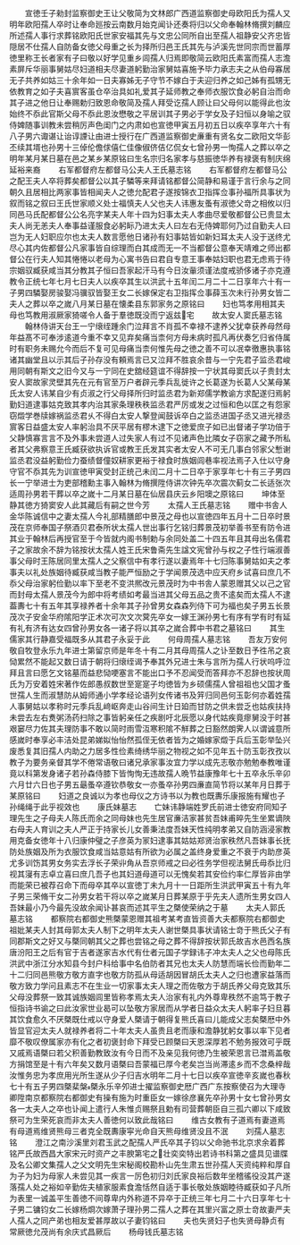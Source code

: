<!-- { "loadSidebar": true } -->
　　宣徳壬子勑封监察御史王让父敬简为文林郎广西道监察御史母欧阳氏为孺人又明年欧阳孺人卒时让奉命廵按云南数月始克闻讣还奏将归以父命奉翰林脩撰刘麟应所述孺人事行求葬铭欧阳氏世家安福其先与文忠公同所自出至孺人祖静安父齐忠皆隠居不仕孺人自防备女徳父母重之长为择所归邑王氏其先与泸溪先世同宗而世蓄厚徳里称王长者家有子曰敬以好学见重乡闾孺人归焉即敬简云欧阳氏素富而孺人志澹素屏斥华丽事舅姑尽妇道相夫尽妻道躬勤治家舅姑喜施予毕力承志夫之从伯母寡居无子共养如姑三十余年如一日夫寡姊无子守节不嫁白于夫迎归养之如己姊有孤甥无依教育之如子夫喜賔客虽仓卒治具如礼爱其子延师教之奉师衣服饮食必躬自治而命其子进之他日让奉赐勅归致恩命敬简及孺人拜受讫孺人顾让曰父母何以能得此也汝始终不忝此官斯父母不忝此恩汝懋敬之平居训其子男必于学女及子妇恒以身喻之驭侍婢随事训教未尝稍厉声色闺门之内肃如也宣徳甲寅五月初五日以疾卒享年六十有八子男六诹谌让诒谆諲让由进士授行在广西道监察御史亷重有贤名女二欧阳文华彭丕续其壻也孙男十三倬伦儋俅僖仁佳像俶侪佶亿侃女七曾孙男一恂孺人之葬以卒之明年某月某日墓在邑之某乡某原铭曰生名宗归名家孝与慈振徳华养有禄褒有制庆绵延裕来裔
　　右军都督府左都督马公夫人王氏墓志铭
　　右军都督府左都督马公之配王夫人卒将葬矣都督公以其子驎等来拜请铭都督公简静和易谨于言行余与之同朝久且居相比两家事皆相闻夫人之徳允配君子遂按锦衣卫指挥佥事孙福所具事状为叙而铭之叙曰王氏世家顺义处士福慎夫人父也夫人讳惠友蚤有淑徳父竒之相攸以归同邑马氏配都督公公名亮字某夫人年十四为妇事太夫人孝曲尽爱敬都督公已贵显太夫人尚无恙夫人奉事益谨服食必躬眎乃进太夫人曰左右无侍婢耶何乃过自勤夫人曰岂为无人妇职应尔也太夫人数言愿他日诸孙有妇事姑皆如新妇耳太夫人没于送终尤尽心其内佐都督公凡家事皆自综理而白其成而无一不当都督公意奉天靖难之师出都督公在行夫人知其惓惓以老母为心寓书告曰君自专意王事奉姑妇职也君无虑焉于待宗姻驭臧获咸当其分教其子恒曰吾家起汗马有今日汝軰须谨法度戒骄侈诸子亦克遵教令正统七年七月七日夫人以疾卒其生以洪武十五年闰二月二十二日享年六十有一子男四驎娶房骏娶冯骥驭皆娶王女二长嫁保定右卫指挥佥事薛玉次未行孙男女皆二夫人之葬以卒之嵗八月某日墓在懐柔县东郭家务之原铭曰
　　妇也笃孝用相其夫母也笃教用淑厥家猗嗟令人备于羣徳既没而宁返兹宅
　　故太安人窦氏墓志铭
　　翰林侍讲天台王一宁缞绖踵余门泣拜言不肖孤不幸禄不逮养父犹幸获养母然母年益髙不可奉涉逺道今重不幸又见弃矣痛当柰何方母未病时孤凡再伏奏乞归省侍属时有职务未赐允今而后不复可见母痛当柰何惟先母之徳之善不可以冺幸徼惠执事铭诸其幽堂且以示其后子孙存没有頼焉言已又泣拜不胜哀余昔与一宁先君子监丞君峻用同朝有斯文之旧今又与一宁同在史舘经筵谊不得辞按一宁状其母窦氏以子贵封太安人窦故家灵壁其先在元有官至万户者辟元季兵乱徙许之长葛遂为长葛人父某母某氏太安人讳某自少有贞淑之行父母择所归时监丞君为新郑儒学教谕方求配遂归焉躬勤妇道逮事姑克致其孝内治其家条理秩秩监丞君严厉或发之过恒和色以匡之有怨家窃燬学巻牍嫁祸监丞君乆不得白太安人撃登闻鼓诉卒白之监丞进国子丞又进光禄丞賔客日益盛太安人率躬治具不厌平居有樛木逮下之徳爱庶子如已出督诸子学功倍于父静慎寡言言不及外事未尝道人过失家人有过不见诸声色比隣女子窃家之藏予所私者其父弗察意王氏臧获欲执诉官或教王氏发其实者太安人不可无几事白邻家父慙谢监丞君没益躬勤俭力蚕绩督僮奴耕家更裕于禄食时族姻闾巷率视法焉子入仕以守身守官不忝其先为训宣徳甲寅受封正统己未闰二月十二日卒于家享年七十有三子男四长一宁举进士为吏部稽勳主事入翰林为脩撰陞侍讲次钟先卒次震次蓟女二长适张次适周孙男若干葬以卒之嵗十二月某日墓在仙居县庆云乡阳墺之原铭曰
　　坤体至静其徳方猗窦安人此其藏后有嗣之世今芳
　　太孺人王氏墓志铭
　　赠中书舎人金华陈诚信中之妻太孺人今礼部精膳郎中景茂之母也以宣徳四年五月十二日卒时景茂在京师奉国子祭酒贝君泰所状太孺人世出事行乞铭归葬景茂初举善书至有防令进其业于翰林后再授官至于今皆就内阁书制勅与余同处盖二十四五年且其母出名儒君子之家故余不辞为铭按状太孺人姓王氏宋鲁斋先生諡文宪曾孙与权之子性行端淑善事父母时王陈居同里太孺人之父察信中有孝行遂以妻焉年十七归陈事舅姑如夫之孝事夫以礼处族姻待臧获咸当教子能严恒励之于学闻景茂选中应天府乡试喜曰庶几不忝父母治家躬俭勤以率下至老不变洪熈改元景茂时为中书舎人蒙恩赠其父以己之官而封母太孺人景茂今为郎中将考绩如考最当进其父母五品之贵不逺矣而太孺人不逮葢夀七十有五年其享禄养者十余年其子孙曾男女森森列侍下可为福也矣子男五长景茂次子安金华府隂阳学正术次可次文次蓂先卒女一嫁王渊孙男七有序有学有时有延有礼有济有达女四曾孙男女各一诸子将以其卒之嵗合葬中书君之墓铭曰
　　其生儒家其行静嘉受福既多从其君子永妥于此
　　何母周孺人墓志铭
　　吾友万安何敬自牧登永乐九年进士第留京师是年冬十有二月其母周孺人之讣至数日予徃吊之哀恸累然不能起又数日请于朝将归缞绖谒予奉其外兄进士朱与言所为孺人行状呜呼泣拜且言曰愿乞文铭墓而益悲恸哽塞言不能出口予不忍闻受而答拜亦不忍辞也按状周氏为万安着姓宋著作佐郎愚叔数世至寔寔子均徳皆为乡硕儒孺人曾祖祖也父国才蚤世孺人生而淑慧防从姆师通小学孝经论语列女传诸书及笄归同邑何玉彰何亦着姓孺人事舅姑以孝称时元季兵乱﨑岖奔走山谷间生计日廹而甘防之供未尝乏也姑疾扶持未尝去左右煑粥汤药扫除之事皆躬亲任之疾剧吁北辰愿以身代姑疾竟瘳舅没于时甚艰窭尽力佐其夫理防事不敢以简时雨雪沍寒积隂不觧葬之日豁然朗霁人以谓诚意所感嵗时奉享必丰洁处昆弟娣姒怡怡然孤侄无依者皆为之婚嫁家燬于兵后玉彰举坠兴废悉复其旧孺人内助之力居多性俭素绮绣华丽之物视之如不见年五十防玉彰孜孜以教子为要务亲督其学不倦常语敬曰诸兄承家事汝宜力学以成先志敬亦勉勉奉教唯谨竟以科第发身诸子若孙森侍膝下皆恂恂无违故孺人晩节益康豫年七十五卒永乐辛卯六月廿六日也子男五朂蚤卒遵钦恭敬女一亦蚤卒孙男四亷直简节将以某年月日葬于某原铭曰
　　妇道之良诚以为孝也母仪之方诗书以为教也既夀乐康报施有耀也子孙绳绳于此乎视效也
　　康氏妹墓志
　　亡妹讳静端姓罗氏前进士徳安府同知子理先生之子母夫人陈氏而余之同母妹也先生居官亷洁家甚贫吾妹甫晬先生坐累谪陜右母夫人育训之夫人严正于持家长儿女善秉法度吾妹天性纯明孝弟又自防涵浸家教用克备女徳年十八归康仲璧之子彦英为冡妇逮事其姑姑郑贤治家秩然凡吾妹事长抚防处族姻及所为衣服饮食咸当姑意姑有所欲为必属之盖终身爱重之不衰于内助彦英尤多训饬其男女务实去浮长子荣丱角从吾京师戒之曰必徃务学但视法舅氏毋忝比归视其寖有志卓立喜曰庶几吾子也其妇道母道可以无愧矣若其安俭约率仁厚皆非由学而能荣已被荐召命下而母卒其卒以宣徳丁未九月十一日距所生洪武甲寅五十有九年子男三荣脩干女二孙男女若干将以卒之嵗某月日葬某原于乎先夫人遗所生男女四人吾妹最小乃今最先没故余闻讣甚哀而述其平生之槩使荣纳之于墓
　　太夫人郭氏墓志铭
　　都察院右都御史熊槩蒙恩赠其祖考某考直皆资善大夫都察院右都御史祖妣某夫人封其母郭太夫人制下之明年太夫人谢世槩具事状请铭士竒于熊氏父子有同郡斯文之好又与槩同朝其父之葬也尝铭之母之葬不得辞按状郭氏故吉水邑西名族唐汾阳王之后有官于吉者遂家吉水代有仕者元国子学録讳子冲太夫人之父也母陈氏洪武中浙江分水知县今封户科给事中名伯防者其兄也太夫人防慧而端长俭而勤年二十二归同邑熊敬方敬方直字也敬方防孤从母适胡因冒胡氏太夫人之归也遭家益落而敬方致力学问且素志不在生业一切家事太夫人理之而佐敬方于胡氏养父母克致其乐父母没葬祭一致其诚族姻闾里皆称孝焉太夫人治家有礼内外尊卑秩然不逾笃于教子恒指诗书谕之曰此汝家世业曷可以坠敬方家居而从学者日益众太夫人躬率子妇旦暮其饮食愈久不厌槩既仕戒以守身爱人槩请于朝得复熊氏喜曰儿能成父志矣槩厯中外皆显官迎太夫人就禄养者将二十年太夫人虽贵且老而康和澹静犹躬女事以率下见者靡不敬叹僚属家亦有化之者初褒封命下拜受已顾槩曰天恩深厚若不勉务报效可乎既又戚焉语槩曰若父积善勤教致汝有今日而不及亲见我何徳乃生被荣恩言已澘焉盖敬方捐馆至是十有六年矣又数月语槩曰吾蒙福已厚今老矣岂当尚滞逺乡而不念桑梓哉汝惟务忠为孝庶用光所生遂从少子归吉水明年二月十七日以疾卒宣徳辛亥嵗也春秋七十有五子男四槩棐槃槩永乐辛夘进士擢监察御史厯广西广东按察使召为大理寺卿陞南京都察院右都御史有操有施为时重臣女一嫁徐彦襄先卒孙男十女七曾孙男女各一太夫人之卒也讣闻上遣行人朱惟贞赐祭且勅有司营葬朝臣自三孤六卿以下咸致祭可为生荣死哀而非太夫人善徳何以致此哉铭曰
　　维古女教有子道焉有妻道焉有母道焉维贤熊母三者克全既夀康寜光命自天熊母维贤没且不泯
　　刘孺人墓志铭
　　澄江之南沙溪里刘君玉武之配孺人严氏卒其子钧以父命驰书北京求余着葬铭严氏故西昌大家宋元时资产之丰腴第宅之壮奕奕特出若诗书科第之盛具见谱牒及名公卿文集孺人之父文明先生宋秘阁校勘朴山先生肃五世孙孺人天资纯粹和厚自为子为妇为母家人未尝见其一疾言一厉色初归刘氏家良裕后数年坐稽徭役没其产遂落孺人处之裕如辛勤佐夫植家服素食澹恬然自适于事长敬处族姻睦待臧获如子凡所为表里一诚盖平生善徳不间尊卑内外称道不异卒于正统三年七月二十六日享年七十子男二镛钧女二长嫁杨烱次嫁萧子理孙男二孺人之葬在其里兴富之原士竒故妻严夫人孺人之同产弟也相友爱甚厚故以子妻钧铭曰
　　夫也失贤妇子也失贤母静贞有常厥徳允茂尚有余庆式昌厥后
　　杨母钱氏墓志铭
